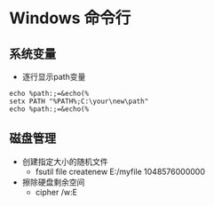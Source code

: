 # Windows 命令行

## 系统变量

- 逐行显示path变量
```batch
echo %path:;=&echo(%
setx PATH "%PATH%;C:\your\new\path"
echo %path:;=&echo(%
```


## 磁盘管理

- 创建指定大小的随机文件
  - fsutil file createnew E:/myfile 1048576000000
- 擦除硬盘剩余空间
  - cipher /w:E
